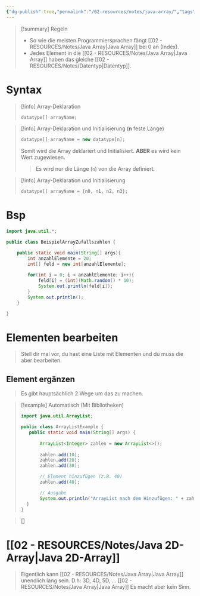 ```yaml
---
{"dg-publish":true,"permalink":"/02-resources/notes/java-array/","tags":["code/java/array"],"updated":"2024-10-23T11:09:38.617+02:00"}
---
```


>[!summary] Regeln
>- So wie die meisten Programmiersprachen fängt [[02 - RESOURCES/Notes/Java Array\|Java Array]] bei 0 an (Index).
>- Jedes Element in die [[02 - RESOURCES/Notes/Java Array\|Java Array]] haben das gleiche [[02 - RESOURCES/Notes/Datentyp\|Datentyp]].

# Syntax
>[!info] Array-Deklaration
> ```java
 >datatype[] arrayName;
>```
 
 >[!info] Array-Deklaration und Initialisierung (**n** feste Länge)
> ```java
 >datatype[] arrayName = new datatype[n];
>```
>Somit wird die Array deklariert und Initialisiert. **ABER**  es wird kein Wert zugewiesen. 
 >>Es wird nur die Länge (`n`) von die Array definiert.
 
 >[!info] Array-Deklaration und Initialisierung
> ```java
>datatype[] arrayName = {n0, n1, n2, n3};
>```
# Bsp

```java
import java.util.*;

public class BeispielArrayZufallszahlen {

	public static void main(String[] args){
		int anzahlElemente = 20;
		int[] feld = new int[anzahlElemente];
		
		for(int i = 0; i < anzahlElemente; i++){
			feld[i] = (int)(Math.random() * 10);
			System.out.println(feld[i]);
		}
		System.out.println();  
	}

}
```

# Elementen bearbeiten
>Stell dir mal vor, du hast eine Liste mit Elementen und du muss die aber bearbeiten.

## Element ergänzen
>Es gibt hauptsächlich 2 Wege um das zu machen.

>[!example] Automatisch (Mit Bibliotheken)
>```java
>import java.util.ArrayList;
>
>public class ArrayListExample {
>    public static void main(String[] args) {
>        
>        ArrayList<Integer> zahlen = new ArrayList<>();
>        
>        zahlen.add(10);
>        zahlen.add(20);
>        zahlen.add(30);
>
>        // Element hinzufügen (z.B. 40)
>        zahlen.add(40);
>
>        // Ausgabe
>        System.out.println("ArrayList nach dem Hinzufügen: " + zahlen);
>   }
>}
>```

>[]

# [[02 - RESOURCES/Notes/Java 2D-Array\|Java 2D-Array]]
>Eigentlich kann [[02 - RESOURCES/Notes/Java Array\|Java Array]] unendlich lang sein. D.h: 3D, 4D, 5D, ... [[02 - RESOURCES/Notes/Java Array\|Java Array]]
>Es macht aber kein Sinn.  